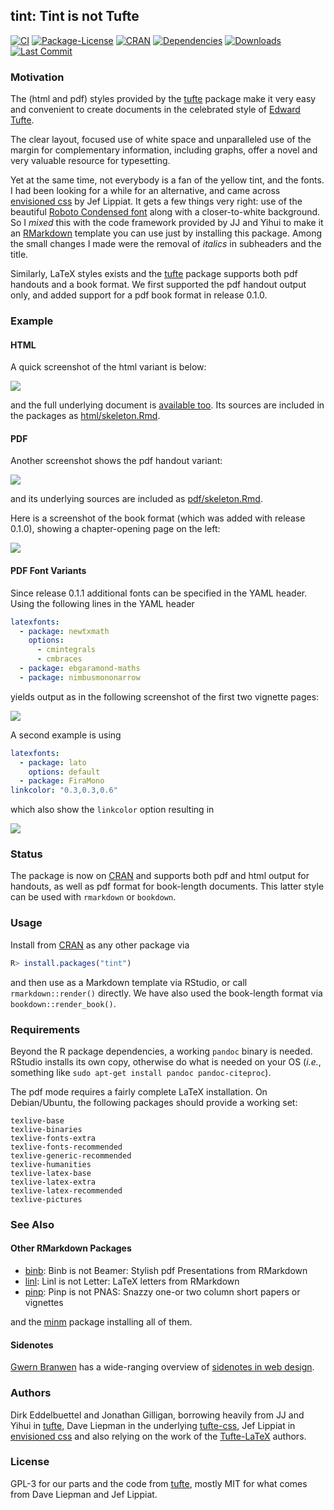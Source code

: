 ## tint: Tint is not Tufte

[![CI](https://github.com/eddelbuettel/tint/workflows/ci/badge.svg)](https://github.com/eddelbuettel/tint/actions?query=workflow%3Aci)
[![Package-License](http://img.shields.io/badge/license-GPL--3-brightgreen.svg?style=flat)](http://www.gnu.org/licenses/gpl-3.0.html) 
[![CRAN](https://www.r-pkg.org/badges/version/tint)](https://cran.r-project.org/package=tint) 
[![Dependencies](https://tinyverse.netlify.com/badge/tint)](https://cran.r-project.org/package=tint) 
[![Downloads](http://cranlogs.r-pkg.org/badges/tint?color=brightgreen)](http://www.r-pkg.org/pkg/tint)
[![Last Commit](https://img.shields.io/github/last-commit/eddelbuettel/tint)](https://github.com/eddelbuettel/tint)

### Motivation

The (html and pdf) styles provided by the [tufte](https://cran.r-project.org/package=tufte) package
make it very easy and convenient to create documents in the celebrated style of
[Edward Tufte](https://www.edwardtufte.com/tufte/).

The clear layout, focused use of white space and unparalleled use of the margin for complementary
information, including graphs, offer a novel and very valuable resource for typesetting.

Yet at the same time, not everybody is a fan of the yellow tint, and the fonts.  I had been looking
for a while for an alternative, and came across 
[envisioned css](https://github.com/nogginfuel/envisioned-css) by Jef Lippiat.  It gets a few things
very right: use of the beautiful 
[Roboto Condensed font](https://fonts.google.com/specimen/Roboto+Condensed) along with
a closer-to-white background.  So I _mixed_ this with the code framework provided by JJ and Yihui to
make it an [RMarkdown](http://rmarkdown.rstudio.com/) template you can use just by installing this
package. Among the small changes I made were the removal of _italics_ in subheaders and the title.

Similarly, LaTeX styles exists and the
[tufte](https://cran.r-project.org/package=tufte) package supports both pdf
handouts and a book format.  We first supported the pdf handout
output only, and added support for a pdf book format in release 0.1.0.


### Example

#### HTML

A quick screenshot of the html variant is below:

![](http://eddelbuettel.github.com/tint/tintHtmlScreenshot.png)

and the full underlying document is [available too](http://eddelbuettel.github.com/tint/).  Its sources 
are included in the packages as
[html/skeleton.Rmd](https://github.com/eddelbuettel/tint/blob/master/inst/rmarkdown/templates/tintHtml/skeleton/skeleton.Rmd).

#### PDF

Another screenshot shows the pdf handout variant:

![](http://eddelbuettel.github.com/tint/tintPdfScreenshot.png)

and its underlying sources are included as 
[pdf/skeleton.Rmd](https://github.com/eddelbuettel/tint/blob/master/inst/rmarkdown/templates/tintPdf/skeleton/skeleton.Rmd).

Here is a screenshot of the book format (which was added with release 0.1.0), showing a chapter-opening page on the left:

![](http://eddelbuettel.github.com/tint/tintBookScreenshot.png)

#### PDF Font Variants

Since release 0.1.1 additional fonts can be specified in the YAML header.  Using the following lines
in the YAML header 

```yaml
latexfonts: 
  - package: newtxmath
    options: 
      - cmintegrals
      - cmbraces
  - package: ebgaramond-maths
  - package: nimbusmononarrow
```

yields output as in the following screenshot of the first two vignette pages:

![](http://eddelbuettel.github.com/tint/tintPDFGaramond.png)

A second example is using 

```yaml
latexfonts: 
  - package: lato
    options: default
  - package: FiraMono
linkcolor: "0.3,0.3,0.6"
```

which also show the `linkcolor` option resulting in

![](http://eddelbuettel.github.com/tint/tintPDFLato.png)


### Status

The package is now on [CRAN](https://cran.r-project.org/package=tint) and
supports both pdf and html output for handouts, as well as pdf format for
book-length documents.  This latter style can be used with `rmarkdown` or 
`bookdown`.

### Usage 

Install from [CRAN](https://cran.r-project.org) as any other package via

```r
R> install.packages("tint")
```

and then use as a Markdown template via RStudio, or call `rmarkdown::render()` directly.
We have also used the book-length format via `bookdown::render_book()`.

### Requirements

Beyond the R package dependencies, a working `pandoc` binary is needed. RStudio installs
its own copy, otherwise do what is needed on your OS (_i.e._, something like `sudo apt-get
install pandoc pandoc-citeproc`).

The pdf mode requires a fairly complete LaTeX installation.  On Debian/Ubuntu, the
following packages should provide a working set:

```
texlive-base
texlive-binaries
texlive-fonts-extra
texlive-fonts-recommended
texlive-generic-recommended
texlive-humanities
texlive-latex-base
texlive-latex-extra
texlive-latex-recommended
texlive-pictures
```

### See Also

#### Other RMarkdown Packages

- [binb](https://github.com/eddelbuettel/binb): Binb is not Beamer: Stylish pdf Presentations from RMarkdown
- [linl](https://github.com/eddelbuettel/linl): Linl is not Letter: LaTeX letters from RMarkdown
- [pinp](https://github.com/eddelbuettel/pinp): Pinp is not PNAS: Snazzy one-or two column short papers or vignettes 

and the [minm](https://github.com/eddelbuettel/minm) package installing all of them.

#### Sidenotes

[Gwern Branwen](https://www.gwern.net/index) has a wide-ranging overview of [sidenotes in web design](https://www.gwern.net/Sidenotes).

### Authors

Dirk Eddelbuettel and Jonathan Gilligan, borrowing heavily from JJ and Yihui in
[tufte](https://cran.r-project.org/package=tufte), Dave Liepman in the underlying
[tufte-css](https://github.com/edwardtufte/tufte-css), Jef Lippiat in
[envisioned css](https://github.com/nogginfuel/envisioned-css) and also relying on the work
of the [Tufte-LaTeX](https://tufte-latex.github.io/tufte-latex/) authors.

### License

GPL-3 for our parts and the code from [tufte](https://cran.r-project.org/package=tufte),
mostly MIT for what comes from Dave Liepman and Jef Lippiat.
